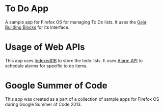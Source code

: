 To Do App
==========================

A sample app for Firefox OS for managing To Do lists.
It uses the [Gaia Building Blocks](http://buildingfirefoxos.com/building-blocks/) for its interface.


Usage of Web APIs
=================

This app uses [IndexedDB](https://developer.mozilla.org/en-US/docs/IndexedDB) to store the todo lists.
It uses [Alarm API](https://wiki.mozilla.org/WebAPI/AlarmAPI) to schedule alarms for specific to do items.


Google Summer of Code
=====================

This app was created as a part of a collection of sample apps for Firefox OS during Google Summer of Code 2013.